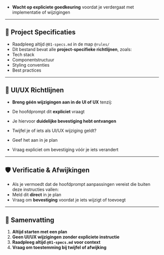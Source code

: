 - **Wacht op expliciete goedkeuring** voordat je verdergaat met implementatie of wijzigingen

---

## 📁 Project Specificaties

- Raadpleeg altijd `@01-specs.md` in de map `@rules/`
- Dit bestand bevat alle **project-specifieke richtlijnen**, zoals:
- Tech stack
- Componentstructuur
- Styling conventies
- Best practices

---

## 🎨 UI/UX Richtlijnen

- **Breng géén wijzigingen aan in de UI of UX** tenzij:
- De hoofdprompt dit **expliciet** vraagt
- Je hiervoor **duidelijke bevestiging hebt ontvangen**

- Twijfel je of iets als UI/UX wijziging geldt?
- Geef het aan in je plan
- Vraag expliciet om bevestiging vóór je iets verandert

---

## 🛡️ Verificatie & Afwijkingen

- Als je vermoedt dat de hoofdprompt aanpassingen vereist die buiten deze instructies vallen:
- Meld dit **direct** in je plan
- Vraag om **bevestiging** voordat je iets wijzigt of toevoegt

---

## 📌 Samenvatting

1. **Altijd starten met een plan**
2. **Geen UI/UX wijzigingen zonder expliciete instructie**
3. **Raadpleeg altijd `@01-specs.md` voor context**
4. **Vraag om toestemming bij twijfel of afwijking**